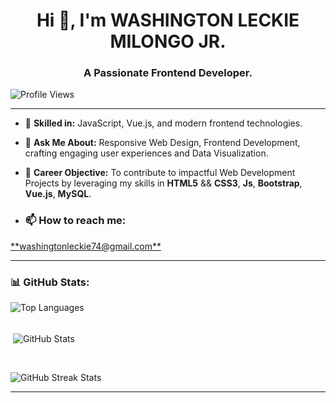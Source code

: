 <h1 align="center">Hi 👋, I'm WASHINGTON LECKIE MILONGO JR.</h1>
<h3 align="center">A Passionate Frontend Developer.</h3>

<p align="left"> <img src="https://komarev.com/ghpvc/?username=washington-leckie-milongo-jr&label=Profile%20views&color=0e75b6&style=flat" alt="Profile Views" /> </p>

---

- 🌱 **Skilled in:** JavaScript, Vue.js, and modern frontend technologies.

- 💬 **Ask Me About:** Responsive Web Design, Frontend Development, crafting engaging user experiences and Data Visualization.

- 🎯 **Career Objective:** To contribute to impactful Web Development Projects by leveraging my skills in **HTML5** && **CSS3**, **Js**, **Bootstrap**, **Vue.js**, **MySQL**.

- <h3 align="left">📫 How to reach me:</h3>
<p align="left">
  <a href="mailto:washingtonleckie74@gmail.com"> **washingtonleckie74@gmail.com** </a>
</p>

---

<h3 align="left">📊 GitHub Stats:</h3>
<p><img align="left" src="https://github-readme-stats.vercel.app/api/top-langs?username=washington-leckie-milongo-jr&show_icons=true&locale=en&layout=compact" alt="Top Languages" /></p>
<br><br>
<p>&nbsp;<img align="center" src="https://github-readme-stats.vercel.app/api?username=washington-leckie-milongo-jr&show_icons=true&locale=en" alt="GitHub Stats" /></p>
<br>
<p><img align="center" src="https://github-readme-streak-stats.herokuapp.com/?user=washington-leckie-milongo-jr&" alt="GitHub Streak Stats" /></p>

---
